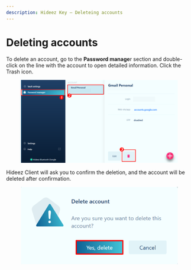 ```yaml
---
description: Hideez Key — Deleteing accounts
---
```


# Deleting accounts

To delete an account, go to the **Password manage**r section and double-click on the line with the account to open detailed information. Click the Trash icon.

<figure><img src="../../.gitbook/assets/image (172).png" alt=""><figcaption></figcaption></figure>

Hideez Client will ask you to confirm the deletion, and the account will be deleted after confirmation.

<figure><img src="../../.gitbook/assets/image (109).png" alt=""><figcaption></figcaption></figure>
